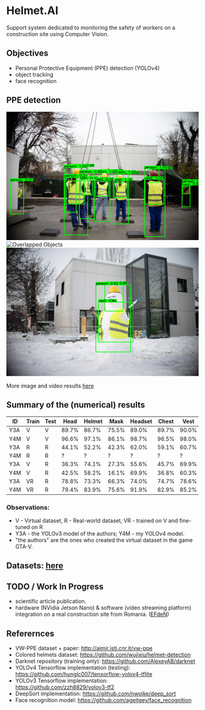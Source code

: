 # Helmet.AI
Support system dedicated to monitoring the safety of workers on a construction site using Computer Vision.

## Objectives
- Personal Protective Equipment (PPE) detection (YOLOv4)
- object tracking
- face recognition


## PPE detection

![Normal Detection - High Scores](https://github.com/cosminacho/Helmet.AI/blob/master/images/image1.png)
![Overlapped Objects](https://github.com/cosminacho/Helmet.AI/blob/master/images/image2.png)
![Weird Results](https://github.com/cosminacho/Helmet.AI/blob/master/images/image3.png)

More image and video results [here](https://drive.google.com/drive/folders/12nFQN60InowsPQm1O2cIBApnOicgxeLK?usp=sharing)

## Summary of the (numerical) results

ID | Train | Test | Head | Helmet | Mask | Headset | Chest | Vest | Person | mAP
-- | ----- | ---- | ---- | ------ | ---- | ------- | ----- | ---- | ------ | ---
Y3A | V | V  | 89.7% | 86.7% | 75.5% | 89.0% | 89.7% | 90.0% | 89.7% | 87.2%
Y4M | V | V  | 96.6% | 97.1% | 86.1% | 98.7% | 96.5% | 98.0% | 95.0% | 95.5%
Y3A | R | R  | 44.1% | 52.2% | 42.3% | 62.0% | 59.1% | 60.7% | 80.6% | 57.3%
Y4M | R | R  | ? | ? | ? | ? | ? | ? | ? | ? 
Y3A | V | R  | 36.3% | 74.1% | 27.3% | 55.6% | 45.7% | 69.9% | 76.9% | 55.1%
Y4M | V | R  | 42.5% | 58.2% | 16.1% | 69.9% | 36.8% | 60.3% | 74.6% | 51.2%
Y3A | VR | R | 78.8% | 73.3% | 66.3% | 74.0% | 74.7% | 78.6% | 87.1% | 76.1%
Y4M | VR | R | 79.4% | 83.9% | 75.6% | 91.9% | 82.9% | 85.2% | 87.1% | 83.7%

### Observations:
- V - Virtual dataset, R - Real-world dataset, VR - trained on V and fine-tuned on R
- Y3A - the YOLOv3 model of the authors; Y4M - my YOLOv4 model.
- "the authors" are the ones who created the virtual dataset in the game GTA-V.

## Datasets: [here](https://drive.google.com/drive/folders/1jE9HQJ2Zd7xK5N3gyoleTdzdzQ5n3XcQ?usp=sharing)


## TODO / Work In Progress
- scientific article publication.
- hardware (NVidia Jetson Nano) & software (video streaming platform) integration on a real construction site from Romania. ([EFdeN](https://efden.org/))


## Referernces
- VW-PPE dataset + paper: http://aimir.isti.cnr.it/vw-ppe
- Colored helmets dataset: https://github.com/wujixiu/helmet-detection
- Darknet repository (training only): https://github.com/AlexeyAB/darknet
- YOLOv4 Tensorflow implementation (testing): https://github.com/hunglc007/tensorflow-yolov4-tflite
- YOLOv3 Tensorflow implementation: https://github.com/zzh8829/yolov3-tf2
- DeepSort implementation: https://github.com/nwojke/deep_sort
- Face recognition model: https://github.com/ageitgey/face_recognition
